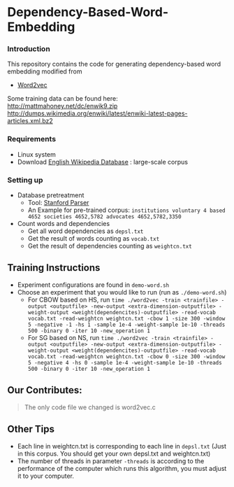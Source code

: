 # Dependency-Based-Word-Embedding

### Introduction
This repository contains the code for generating dependency-based word embedding modified from

* [Word2vec](https://code.google.com/archive/p/word2vec/)

Some training data can be found here: http://mattmahoney.net/dc/enwik9.zip http://dumps.wikimedia.org/enwiki/latest/enwiki-latest-pages-articles.xml.bz2

### Requirements
* Linux system
* Download [English Wikipedia Database](https://link.zhihu.com/?target=http%3A//download.wikimedia.org/enwiki/latest/enwiki-latest-pages-articles.xml.bz2) : large-scale corpus

### Setting up
* Database pretreatment
  * Tool: [Stanford Parser](https://nlp.stanford.edu/software/lex-parser.shtml)
  * An Example for pre-trained corpus: `institutions voluntary 4 based 4652 societies 4652,5782 advocates 4652,5782,3350`
* Count words and dependencies
  * Get all word dependencies as `depsl.txt`
  * Get the result of words counting as `vocab.txt`
  * Get the result of dependencies counting as `weightcn.txt`
  
## Training Instructions
* Experiment configurations are found in `demo-word.sh`
* Choose an experiment that you would like to run (run as `./demo-word.sh`)
  * For CBOW based on HS, run `time ./word2vec -train <trainfile> -output <outputfile> -new-output <extra-dimension-outputfile> -weight-output <weight(dependencites)-outputfile> -read-vocab vocab.txt -read-weightcn weightcn.txt -cbow 1 -size 300 -window 5 -negative -1 -hs 1 -sample 1e-4 -weight-sample 1e-10 -threads 500 -binary 0 -iter 10 -new_operation 1`
  * For SG based on NS, run `time ./word2vec -train <trainfile> -output <outputfile> -new-output <extra-dimension-outputfile> -weight-output <weight(dependencites)-outputfile> -read-vocab vocab.txt -read-weightcn weightcn.txt -cbow 0 -size 300 -window 5 -negative 4 -hs 0 -sample 1e-4 -weight-sample 1e-10 -threads 500 -binary 0 -iter 10 -new_operation 1`
 
## Our Contributes:
> The only code file we changed is word2vec.c
  
## Other Tips
* Each line in weightcn.txt is corresponding to each line in `depsl.txt` (Just in this corpus. You should get your own depsl.txt and weightcn.txt)
* The number of threads in parameter `-threads` is according to the performance of the computer which runs this algorithm, you must adjust it to your computer.
